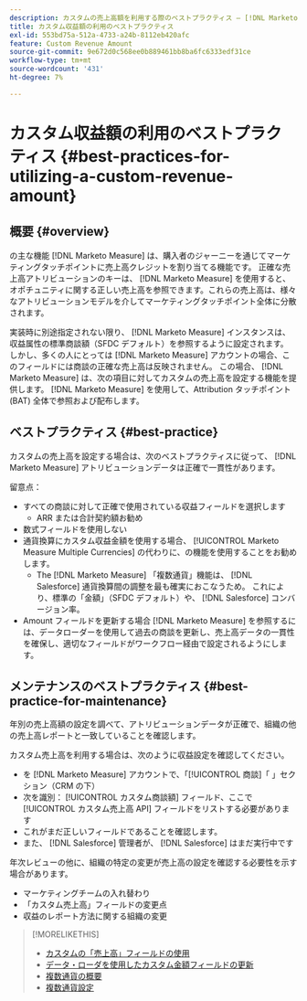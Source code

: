 ```yaml
---
description: カスタムの売上高額を利用する際のベストプラクティス — [!DNL Marketo Measure]
title: カスタム収益額の利用のベストプラクティス
exl-id: 553bd75a-512a-4733-a24b-8112eb420afc
feature: Custom Revenue Amount
source-git-commit: 9e672d0c568ee0b889461bb8ba6fc6333edf31ce
workflow-type: tm+mt
source-wordcount: '431'
ht-degree: 7%

---
```


# カスタム収益額の利用のベストプラクティス {#best-practices-for-utilizing-a-custom-revenue-amount}

## 概要 {#overview}

の主な機能 [!DNL Marketo Measure] は、購入者のジャーニーを通じてマーケティングタッチポイントに売上高クレジットを割り当てる機能です。 正確な売上高アトリビューションのキーは、 [!DNL Marketo Measure] を使用すると、オポチュニティに関する正しい売上高を参照できます。これらの売上高は、様々なアトリビューションモデルを介してマーケティングタッチポイント全体に分散されます。

実装時に別途指定されない限り、 [!DNL Marketo Measure] インスタンスは、収益属性の標準商談額（SFDC デフォルト）を参照するように設定されます。 しかし、多くの人にとっては [!DNL Marketo Measure] アカウントの場合、このフィールドには商談の正確な売上高は反映されません。 この場合、 [!DNL Marketo Measure] は、次の項目に対してカスタムの売上高を設定する機能を提供します。 [!DNL Marketo Measure] を使用して、Attribution タッチポイント (BAT) 全体で参照および配布します。

## ベストプラクティス {#best-practice}

カスタムの売上高を設定する場合は、次のベストプラクティスに従って、 [!DNL Marketo Measure] アトリビューションデータは正確で一貫性があります。

留意点：

* すべての商談に対して正確で使用されている収益フィールドを選択します
   * ARR または合計契約額お勧め
* 数式フィールドを使用しない
* 通貨換算にカスタム収益金額を使用する場合、 [!UICONTROL Marketo Measure Multiple Currencies] の代わりに、の機能を使用することをお勧めします。
   * The [!DNL Marketo Measure] 「複数通貨」機能は、 [!DNL Salesforce] 通貨換算間の調整を最も確実におこなうため。 これにより、標準の「金額」（SFDC デフォルト）や、 [!DNL Salesforce] コンバージョン率。
* Amount フィールドを更新する場合 [!DNL Marketo Measure] を参照するには、データローダーを使用して過去の商談を更新し、売上高データの一貫性を確保し、適切なフィールドがワークフロー経由で設定されるようにします。

## メンテナンスのベストプラクティス {#best-practice-for-maintenance}

年別の売上高額の設定を調べて、アトリビューションデータが正確で、組織の他の売上高レポートと一致していることを確認します。

カスタム売上高を利用する場合は、次のように収益設定を確認してください。

* を [!DNL Marketo Measure] アカウントで、「[!UICONTROL 商談]「 」セクション（CRM の下）
* 次を識別： [!UICONTROL カスタム商談額] フィールド、ここで [!UICONTROL カスタム売上高 API] フィールドをリストする必要があります
* これがまだ正しいフィールドであることを確認します。
* また、 [!DNL Salesforce] 管理者が、 [!DNL Salesforce] はまだ実行中です

年次レビューの他に、組織の特定の変更が売上高の設定を確認する必要性を示す場合があります。

* マーケティングチームの入れ替わり
* 「カスタム売上高」フィールドの変更点
* 収益のレポート方法に関する組織の変更

>[!MORELIKETHIS]
>
>* [カスタムの「売上高」フィールドの使用](/help/advanced-marketo-measure-features/custom-revenue-amount/using-a-custom-revenue-amount-field.md)
>* [データ・ローダを使用したカスタム金額フィールドの更新](/help/advanced-marketo-measure-features/custom-revenue-amount/using-data-loader-to-update-marketo-measure-custom-amount-field.md)
>* [複数通貨の概要](/help/advanced-marketo-measure-features/multi-currency/overview.md)
>* [複数通貨設定](/help/advanced-marketo-measure-features/multi-currency/settings.md)
